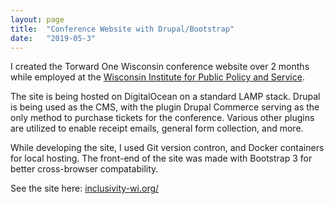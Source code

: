 ```yaml
---
layout: page
title:  "Conference Website with Drupal/Bootstrap"
date:   "2019-05-3"
---
```

I created the Torward One Wisconsin conference website over 2 months while employed at the
[Wisconsin Institute for Public Policy and Service](https://wipps.org/).

The site is being hosted on DigitalOcean on a standard LAMP stack. Drupal is being used as the CMS, with the plugin Drupal Commerce serving as the only method to
purchase tickets for the conference. Various other plugins are utilized to enable receipt emails, general form collection, and more.

While developing the site, I used Git version contron, and Docker containers for local hosting. The front-end of the site was made with Bootstrap 3 for better cross-browser compatability.

See the site here: [inclusivity-wi.org/](https://inclusivity-wi.org/)

